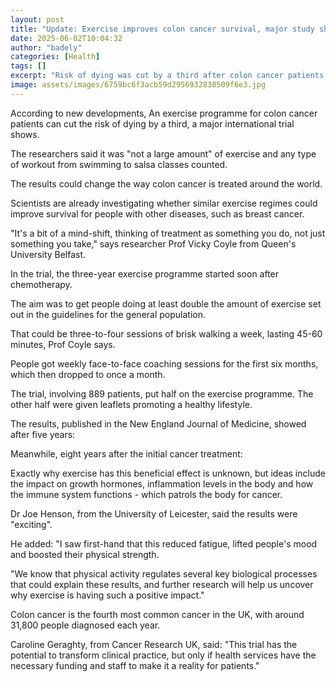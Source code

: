 ```yaml
---
layout: post
title: "Update: Exercise improves colon cancer survival, major study shows"
date: 2025-06-02T10:04:32
author: "badely"
categories: [Health]
tags: []
excerpt: "Risk of dying was cut by a third after colon cancer patients dialled up exercise levels."
image: assets/images/6759bc6f3acb59d2956932838509f6e3.jpg
---
```


According to new developments, An exercise programme for colon cancer patients can cut the risk of dying by a third, a major international trial shows.

The researchers said it was "not a large amount" of exercise and any type of workout from swimming to salsa classes counted.

The results could change the way colon cancer is treated around the world.

Scientists are already investigating whether similar exercise regimes could improve survival for people with other diseases, such as breast cancer.

"It's a bit of a mind-shift, thinking of treatment as something you do, not just something you take," says researcher Prof Vicky Coyle from Queen's University Belfast.

In the trial, the three-year exercise programme started soon after chemotherapy.

The aim was to get people doing at least double the amount of exercise set out in the guidelines for the general population.

That could be three-to-four sessions of brisk walking a week, lasting 45-60 minutes, Prof Coyle says.

People got weekly face-to-face coaching sessions for the first six months, which then dropped to once a month.

The trial, involving 889 patients, put half on the exercise programme. The other half were given leaflets promoting a healthy lifestyle.

The results, published in the New England Journal of Medicine, showed after five years:

Meanwhile, eight years after the initial cancer treatment:

Exactly why exercise has this beneficial effect is unknown, but ideas include the impact on growth hormones, inflammation levels in the body and how the immune system functions - which patrols the body for cancer.

Dr Joe Henson, from the University of Leicester, said the results were "exciting".

He added: "I saw first-hand that this reduced fatigue, lifted people's mood and boosted their physical strength.

"We know that physical activity regulates several key biological processes that could explain these results, and further research will help us uncover why exercise is having such a positive impact."

Colon cancer is the fourth most common cancer in the UK, with around 31,800 people diagnosed each year.

Caroline Geraghty, from Cancer Research UK, said: "This trial has the potential to transform clinical practice, but only if health services have the necessary funding and staff to make it a reality for patients."

